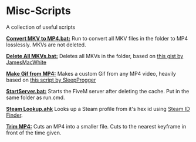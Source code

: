 # Misc-Scripts
A collection of useful scripts


[**Convert MKV to MP4.bat:**](https://github.com/Firecul/Misc-Scripts/blob/master/Convert%20MKVs%20to%20MP4.bat) Run to convert all MKV files in the folder to MP4 losslessly. MKVs are not deleted.  

[**Delete All MKVs.bat:**](https://github.com/Firecul/Misc-Scripts/blob/master/Delete%20All%20MKVs.bat) Deletes all MKVs in the folder, based on [this gist by JamesMacWhite](https://gist.github.com/jamesmacwhite/58aebfe4a82bb8d645a797a1ba975132)  

[**Make Gif from MP4:**](https://github.com/Firecul/Misc-Scripts/blob/master/Make%20Gif%20from%20MP4.bat) Makes a custom Gif from any MP4 video, heavily based on [this script by SleepProgger](https://github.com/SleepProgger/my_ffmpeg_utils/blob/master/video2gif.bat)  

[**StartServer.bat:**](https://github.com/Firecul/Misc-Scripts/blob/master/StartServer.bat) Starts the FiveM server after deleting the cache.  Put in the same folder as run.cmd.  

[**Steam Lookup.ahk**](https://github.com/Firecul/Misc-Scripts/blob/master/Steam%20Lookup.ahk) Looks up a Steam profile from it's hex id using [Steam ID Finder](https://steamidfinder.com/).

[**Trim MP4:**](https://github.com/Firecul/Misc-Scripts/blob/master/Trim%20MP4.bat) Cuts an MP4 into a smaller file. Cuts to the nearest keyframe in front of the time given.  
